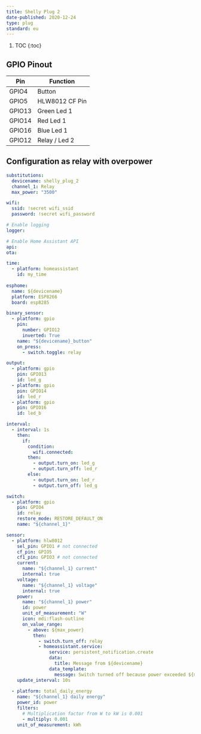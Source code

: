 ```yaml
---
title: Shelly Plug 2
date-published: 2020-12-24
type: plug
standard: eu
---
```


1. TOC
   {:toc}

## GPIO Pinout

| Pin    | Function                    |
| ------ | --------------------------- |
| GPIO4  | Button                      |
| GPIO5  | HLW8012 CF Pin              |
| GPIO13 | Green Led 1                 |
| GPIO14 | Red Led 1                   |
| GPIO16 | Blue Led 1                  |
| GPIO12 | Relay / Led 2               |

## Configuration as relay with overpower

```yaml
substitutions:
  devicename: shelly_plug_2
  channel_1: Relay
  max_power: "3500"

wifi:
  ssid: !secret wifi_ssid
  password: !secret wifi_password

# Enable logging
logger:

# Enable Home Assistant API
api:
ota:

time:
  - platform: homeassistant
    id: my_time
    
esphome:
  name: ${devicename}
  platform: ESP8266
  board: esp8285

binary_sensor:
  - platform: gpio
    pin:
      number: GPIO12
      inverted: True
    name: "${devicename}_button"
    on_press:
      - switch.toggle: relay

output:
  - platform: gpio
    pin: GPIO13
    id: led_g
  - platform: gpio
    pin: GPIO14
    id: led_r
  - platform: gpio
    pin: GPIO16
    id: led_b

interval:
  - interval: 1s
    then:
      if:
        condition:
          wifi.connected:
        then:
          - output.turn_on: led_g
          - output.turn_off: led_r
        else:
          - output.turn_on: led_r
          - output.turn_off: led_g

switch:
  - platform: gpio
    pin: GPIO4
    id: relay
    restore_mode: RESTORE_DEFAULT_ON
    name: "${channel_1}"

sensor:
  - platform: hlw8012
    sel_pin: GPIO1 # not connected
    cf_pin: GPIO5
    cf1_pin: GPIO3 # not connected
    current:
      name: "${channel_1} current"
      internal: true
    voltage:
      name: "${channel_1} voltage"
      internal: true
    power:
      name: "${channel_1} power"
      id: power
      unit_of_measurement: "W"
      icon: mdi:flash-outline
      on_value_range:
        - above: ${max_power}
          then:
            - switch.turn_off: relay
            - homeassistant.service:
                service: persistent_notification.create
                data:
                  title: Message from ${devicename}
                data_template:
                  message: Switch turned off because power exceeded ${max_power}W
    update_interval: 10s
    
  - platform: total_daily_energy
    name: "${channel_1} daily energy"
    power_id: power
    filters:
      # Multiplication factor from W to kW is 0.001
      - multiply: 0.001
    unit_of_measurement: kWh
    
```
